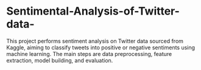 # Sentimental-Analysis-of-Twitter-data-
This project performs sentiment analysis on Twitter data sourced from Kaggle, aiming to classify tweets into positive or negative sentiments using machine learning. The main steps are data preprocessing, feature extraction, model building, and evaluation.
